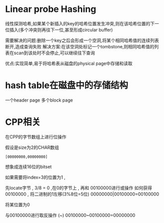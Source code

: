 # Linear probe Hashing
线性探测哈希,如果某个新插入的key的哈希位置发生冲突,则在该哈希位置的下一位插入(多个冲突则再往下一位,甚至形成circular buffer)

需要解决的问题:删除一个key之后会形成一个空洞,将某个相同哈希值的连续列表断开,造成查询失败
解决方案:在该空洞处标记一个tombstone,则相同哈希值的列表在scan到该处时不会停止,可以继续往下查询


优点:实现简单,易于将哈希表从磁盘的physical page中存储和读取

# hash table在磁盘中的存储结构
一个header page
多个block page

# CPP相关

在CPP的字节数组上进行位操作

假设是size为2的CHAR数组

`[00000000,00000000]`

想象成连续16位的bitset

如果需要将index=3的位置为1 ,

先locate字节 , 3/8 = 0 ,在0的字节上 ,
再和 00100000进行或操作
如何获得00100000 , 将二进制的1左移(3%8位=5位)
00000000|00100000=00100000

将某位置为0

与00100000进行取反操作 (~)
00100000~00100000=00000000


